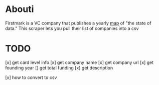 # Abouti
Firstmark is a VC company that publishes a yearly [map](https://mad.firstmark.com/) of "the state of data." This scraper lets you pull their list of companies into a csv

# TODO
[x] get card level info
	[x] get company name
	[x] get company url
	[x] get founding year
	[] get total funding
	[x] get description

[x] how to convert to csv
